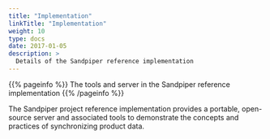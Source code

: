 ```yaml
---
title: "Implementation"
linkTitle: "Implementation"
weight: 10
type: docs
date: 2017-01-05
description: >
  Details of the Sandpiper reference implementation
---
```


{{% pageinfo %}}
The tools and server in the Sandpiper reference implementation
{{% /pageinfo %}}

The Sandpiper project reference implementation provides a portable, open-source server and associated tools to demonstrate the concepts and practices of synchronizing product data.

